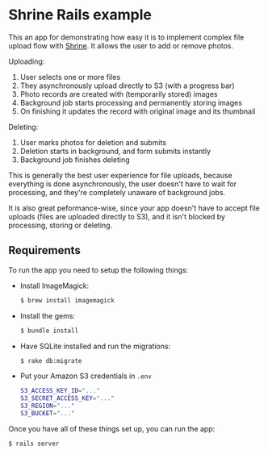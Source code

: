 # Shrine Rails example

This an app for demonstrating how easy it is to implement complex file upload
flow with [Shrine]. It allows the user to add or remove photos.

Uploading:

1. User selects one or more files
2. They asynchronously upload directly to S3 (with a progress bar)
3. Photo records are created with (temporarily stored) images
4. Background job starts processing and permanently storing images
5. On finishing it updates the record with original image and its thumbnail

Deleting:

1. User marks photos for deletion and submits
2. Deletion starts in background, and form submits instantly
3. Background job finishes deleting

This is generally the best user experience for file uploads, because everything
is done asynchronously, the user doesn't have to wait for processing, and
they're completely unaware of background jobs.

It is also great peformance-wise, since your app doesn't have to accept file
uploads (files are uploaded directly to S3), and it isn't blocked by
processing, storing or deleting.

## Requirements

To run the app you need to setup the following things:

* Install ImageMagick:

  ```rb
  $ brew install imagemagick
  ```

* Install the gems:

  ```rb
  $ bundle install
  ```

* Have SQLite installed and run the migrations:

  ```sh
  $ rake db:migrate
  ```

* Put your Amazon S3 credentials in `.env`

  ```sh
  S3_ACCESS_KEY_ID="..."
  S3_SECRET_ACCESS_KEY="..."
  S3_REGION="..."
  S3_BUCKET="..."
  ```

Once you have all of these things set up, you can run the app:

```sh
$ rails server
```

[Shrine]: https://github.com/janko-m/shrine
